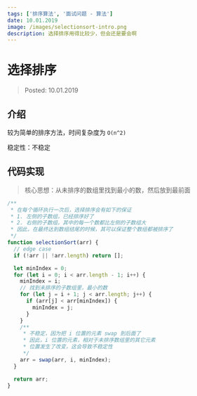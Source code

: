 ```yaml
---
tags: ['排序算法', '面试问题 - 算法']
date: 10.01.2019
image: /images/selectionsort-intro.png
description: 选择排序用得比较少，但会还是要会啊
---
```


# 选择排序

> Posted: 10.01.2019

<Tag />

## 介绍

较为简单的排序方法，时间复杂度为 `O(n^2)`

稳定性：不稳定

## 代码实现

> 核心思想：从未排序的数组里找到最小的数，然后放到最前面

```javascript
/**
 * 在每个循环执行一次后，选择排序会有如下的保证
 * 1. 左侧的子数组，已经排序好了
 * 2. 右侧的子数组，其中的每一个数都比左侧的子数组大
 * 因此，在最终达到数组结尾的时候，其可以保证整个数组都被排序了
 */
function selectionSort(arr) {
  // edge case
  if (!arr || !arr.length) return [];

  let minIndex = 0;
  for (let i = 0; i < arr.length - 1; i++) {
    minIndex = i;
    // 找到未排序的子数组里，最小的数
    for (let j = i + 1; j < arr.length; j++) {
      if (arr[j] < arr[minIndex]) {
        minIndex = j;
      }
    }
    /**
     * 不稳定，因为把 i 位置的元素 swap 到后面了
     * 因此，i 位置的元素，相对于未排序数组里的其它元素
     * 位置发生了改变，这会导致不稳定性
     */
    arr = swap(arr, i, minIndex);
  }

  return arr;
}
```

<Disqus />